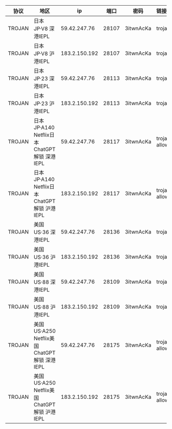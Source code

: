 |协议|地区|ip|端口|密码|链接|
|---|---|---|---|---|:---|
|TROJAN|<span class="node-name">日本JP·V8</span> <span class="fs-p85 op-p80">深港IEPL</span>|59.42.247.76|28107|3itwnAcKa|trojan://3itwnAcKa@59.42.247.76:28107?allowInsecure=1&peer=download.windowsupdate.com#IEPL+%C2%B7+%E6%97%A5%E6%9C%ACJP+%C2%B7+V8+%C2%B7+%E6%B7%B1%E6%B8%AFIEPL|
|TROJAN|<span class="node-name">日本JP·V8</span> <span class="fs-p85 op-p80">沪港IEPL</span>|183.2.150.192|28107|3itwnAcKa|trojan://3itwnAcKa@183.2.150.192:28107?allowInsecure=1&peer=download.windowsupdate.com#IEPL+%C2%B7+%E6%97%A5%E6%9C%ACJP+%C2%B7+V8+%C2%B7+%E6%B2%AA%E6%B8%AFIEPL|
|TROJAN|<span class="node-name">日本JP·23</span> <span class="fs-p85 op-p80">深港IEPL</span>|59.42.247.76|28113|3itwnAcKa|trojan://3itwnAcKa@59.42.247.76:28113?allowInsecure=1&peer=download.windowsupdate.com#IEPL+%C2%B7+%E6%97%A5%E6%9C%ACJP+%C2%B7+23+%C2%B7+%E6%B7%B1%E6%B8%AFIEPL|
|TROJAN|<span class="node-name">日本JP·23</span> <span class="fs-p85 op-p80">沪港IEPL</span>|183.2.150.192|28113|3itwnAcKa|trojan://3itwnAcKa@183.2.150.192:28113?allowInsecure=1&peer=download.windowsupdate.com#IEPL+%C2%B7+%E6%97%A5%E6%9C%ACJP+%C2%B7+23+%C2%B7+%E6%B2%AA%E6%B8%AFIEPL|
|TROJAN|<span class="node-name">日本JP·A140</span> <span class="fs-p85 op-p80">Netflix日本 ChatGPT解锁 深港IEPL</span>|59.42.247.76|28117|3itwnAcKa|trojan://3itwnAcKa@59.42.247.76:28117?allowInsecure=1&peer=ctldl.windowsupdate.com#IEPL+%C2%B7+%E6%97%A5%E6%9C%ACJP+%C2%B7+A140+%C2%B7+Netflix%E6%97%A5%E6%9C%AC+%C2%B7+ChatGPT%E8%A7%A3%E9%94%81+%C2%B7+%E6%B7%B1%E6%B8%AFIEPL|
|TROJAN|<span class="node-name">日本JP·A140</span> <span class="fs-p85 op-p80">Netflix日本 ChatGPT解锁 沪港IEPL</span>|183.2.150.192|28117|3itwnAcKa|trojan://3itwnAcKa@183.2.150.192:28117?allowInsecure=1&peer=ctldl.windowsupdate.com#IEPL+%C2%B7+%E6%97%A5%E6%9C%ACJP+%C2%B7+A140+%C2%B7+Netflix%E6%97%A5%E6%9C%AC+%C2%B7+ChatGPT%E8%A7%A3%E9%94%81+%C2%B7+%E6%B2%AA%E6%B8%AFIEPL|
|TROJAN|<span class="node-name">美国US·36</span> <span class="fs-p85 op-p80">深港IEPL</span>|59.42.247.76|28136|3itwnAcKa|trojan://3itwnAcKa@59.42.247.76:28136?allowInsecure=1&peer=download.windowsupdate.com#IEPL+%C2%B7+%E7%BE%8E%E5%9B%BDUS+%C2%B7+36+%C2%B7+%E6%B7%B1%E6%B8%AFIEPL|
|TROJAN|<span class="node-name">美国US·36</span> <span class="fs-p85 op-p80">沪港IEPL</span>|183.2.150.192|28136|3itwnAcKa|trojan://3itwnAcKa@183.2.150.192:28136?allowInsecure=1&peer=download.windowsupdate.com#IEPL+%C2%B7+%E7%BE%8E%E5%9B%BDUS+%C2%B7+36+%C2%B7+%E6%B2%AA%E6%B8%AFIEPL|
|TROJAN|<span class="node-name">美国US·88</span> <span class="fs-p85 op-p80">深港IEPL</span>|59.42.247.76|28109|3itwnAcKa|trojan://3itwnAcKa@59.42.247.76:28109?allowInsecure=1&peer=download.windowsupdate.com#IEPL+%C2%B7+%E7%BE%8E%E5%9B%BDUS+%C2%B7+88+%C2%B7+%E6%B7%B1%E6%B8%AFIEPL|
|TROJAN|<span class="node-name">美国US·88</span> <span class="fs-p85 op-p80">沪港IEPL</span>|183.2.150.192|28109|3itwnAcKa|trojan://3itwnAcKa@183.2.150.192:28109?allowInsecure=1&peer=download.windowsupdate.com#IEPL+%C2%B7+%E7%BE%8E%E5%9B%BDUS+%C2%B7+88+%C2%B7+%E6%B2%AA%E6%B8%AFIEPL|
|TROJAN|<span class="node-name">美国US·A250</span> <span class="fs-p85 op-p80">Netflix美国 ChatGPT解锁 深港IEPL</span>|59.42.247.76|28175|3itwnAcKa|trojan://3itwnAcKa@59.42.247.76:28175?allowInsecure=1&peer=ctldl.windowsupdate.com#IEPL+%C2%B7+%E7%BE%8E%E5%9B%BDUS+%C2%B7+A250+%C2%B7+Netflix%E7%BE%8E%E5%9B%BD+%C2%B7+ChatGPT%E8%A7%A3%E9%94%81+%C2%B7+%E6%B7%B1%E6%B8%AFIEPL|
|TROJAN|<span class="node-name">美国US·A250</span> <span class="fs-p85 op-p80">Netflix美国 ChatGPT解锁 沪港IEPL</span>|183.2.150.192|28175|3itwnAcKa|trojan://3itwnAcKa@183.2.150.192:28175?allowInsecure=1&peer=ctldl.windowsupdate.com#IEPL+%C2%B7+%E7%BE%8E%E5%9B%BDUS+%C2%B7+A250+%C2%B7+Netflix%E7%BE%8E%E5%9B%BD+%C2%B7+ChatGPT%E8%A7%A3%E9%94%81+%C2%B7+%E6%B2%AA%E6%B8%AFIEPL|
